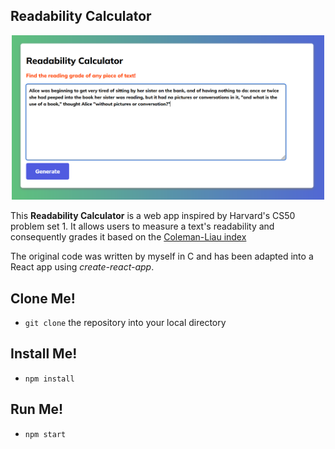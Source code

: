 ## Readability Calculator

<p align="center">
<img src="https://raw.githubusercontent.com/echarlotte612/React-Readability-Calculator/main/public/screenshot-reading-level.PNG" alt="drawing" width="500" />
</p>

This **Readability Calculator** is a web app inspired by Harvard's CS50 problem set 1. It allows users to measure a text's readability and consequently grades it based on the [Coleman-Liau index](https://www.google.com/url?sa=t&rct=j&q=&esrc=s&source=web&cd=&cad=rja&uact=8&ved=2ahUKEwi9p-DmjPryAhUTglwKHXGeDJ0QFnoECAMQAQ&url=https://en.wikipedia.org/wiki/Coleman%25E2%2580%2593Liau_index&usg=AOvVaw17W52M17hvnnO9nEKDy4XB) 

The original code was written by myself in C and has been adapted into a React app using *create-react-app*.

## Clone Me!

 - `git clone` the repository into your local directory

## Install Me!

 - `npm install`

## Run Me!

 - `npm start`
